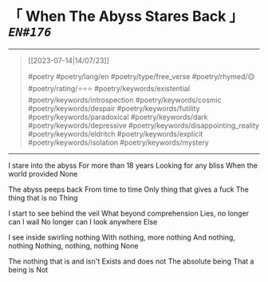 # &#12300; When The Abyss Stares Back &#12301; *`EN#176`*

---

> [[2023-07-14|14/07/23]]
> 
> #poetry 
> #poetry/lang/en 
> #poetry/type/free_verse 
> #poetry/rhymed/🟡 
> #poetry/rating/⭐⭐⭐ 
> #poetry/keywords/existential #poetry/keywords/introspection #poetry/keywords/cosmic #poetry/keywords/despair #poetry/keywords/futility #poetry/keywords/paradoxical #poetry/keywords/dark #poetry/keywords/depressive #poetry/keywords/disappointing_reality #poetry/keywords/eldritch #poetry/keywords/explicit #poetry/keywords/isolation #poetry/keywords/mystery 

---

I stare into the abyss
For more than 18 years
Looking for any bliss
When the world provided
None

The abyss peeps back
From time to time
Only thing that gives a fuck
The thing that is no
Thing

I start to see behind the veil
What beyond comprehension
Lies, no longer can I wail
No longer can I look anywhere
Else

I see inside swirling nothing
With nothing, more nothing
And nothing, nothing
Nothing, nothing, nothing
None

The nothing that is and isn't
Exists and does not
The absolute being
That a being is
Not